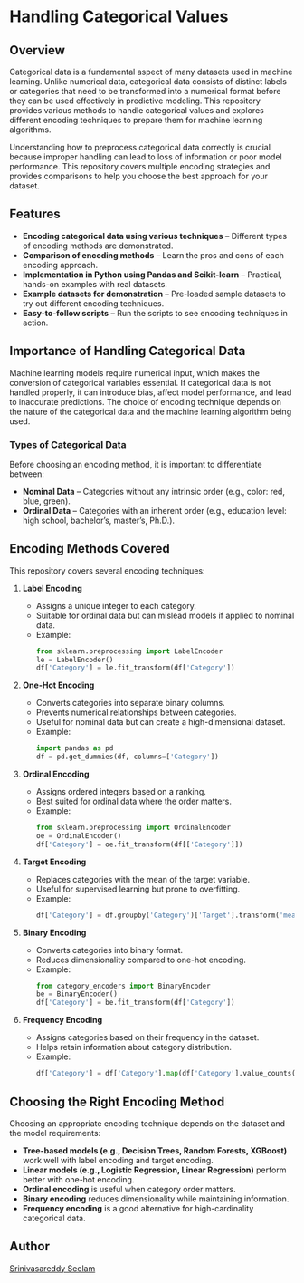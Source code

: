 # Handling Categorical Values

## Overview
Categorical data is a fundamental aspect of many datasets used in machine learning. Unlike numerical data, categorical data consists of distinct labels or categories that need to be transformed into a numerical format before they can be used effectively in predictive modeling. This repository provides various methods to handle categorical values and explores different encoding techniques to prepare them for machine learning algorithms.

Understanding how to preprocess categorical data correctly is crucial because improper handling can lead to loss of information or poor model performance. This repository covers multiple encoding strategies and provides comparisons to help you choose the best approach for your dataset.

## Features
- **Encoding categorical data using various techniques** – Different types of encoding methods are demonstrated.
- **Comparison of encoding methods** – Learn the pros and cons of each encoding approach.
- **Implementation in Python using Pandas and Scikit-learn** – Practical, hands-on examples with real datasets.
- **Example datasets for demonstration** – Pre-loaded sample datasets to try out different encoding techniques.
- **Easy-to-follow scripts** – Run the scripts to see encoding techniques in action.

## Importance of Handling Categorical Data
Machine learning models require numerical input, which makes the conversion of categorical variables essential. If categorical data is not handled properly, it can introduce bias, affect model performance, and lead to inaccurate predictions. The choice of encoding technique depends on the nature of the categorical data and the machine learning algorithm being used.

### Types of Categorical Data
Before choosing an encoding method, it is important to differentiate between:
- **Nominal Data** – Categories without any intrinsic order (e.g., color: red, blue, green).
- **Ordinal Data** – Categories with an inherent order (e.g., education level: high school, bachelor’s, master’s, Ph.D.).

## Encoding Methods Covered
This repository covers several encoding techniques:

1. **Label Encoding**
   - Assigns a unique integer to each category.
   - Suitable for ordinal data but can mislead models if applied to nominal data.
   - Example:
     ```python
     from sklearn.preprocessing import LabelEncoder
     le = LabelEncoder()
     df['Category'] = le.fit_transform(df['Category'])
     ```

2. **One-Hot Encoding**
   - Converts categories into separate binary columns.
   - Prevents numerical relationships between categories.
   - Useful for nominal data but can create a high-dimensional dataset.
   - Example:
     ```python
     import pandas as pd
     df = pd.get_dummies(df, columns=['Category'])
     ```

3. **Ordinal Encoding**
   - Assigns ordered integers based on a ranking.
   - Best suited for ordinal data where the order matters.
   - Example:
     ```python
     from sklearn.preprocessing import OrdinalEncoder
     oe = OrdinalEncoder()
     df['Category'] = oe.fit_transform(df[['Category']])
     ```

4. **Target Encoding**
   - Replaces categories with the mean of the target variable.
   - Useful for supervised learning but prone to overfitting.
   - Example:
     ```python
     df['Category'] = df.groupby('Category')['Target'].transform('mean')
     ```

5. **Binary Encoding**
   - Converts categories into binary format.
   - Reduces dimensionality compared to one-hot encoding.
   - Example:
     ```python
     from category_encoders import BinaryEncoder
     be = BinaryEncoder()
     df['Category'] = be.fit_transform(df['Category'])
     ```

6. **Frequency Encoding**
   - Assigns categories based on their frequency in the dataset.
   - Helps retain information about category distribution.
   - Example:
     ```python
     df['Category'] = df['Category'].map(df['Category'].value_counts())
     ```

## Choosing the Right Encoding Method
Choosing an appropriate encoding technique depends on the dataset and the model requirements:
- **Tree-based models (e.g., Decision Trees, Random Forests, XGBoost)** work well with label encoding and target encoding.
- **Linear models (e.g., Logistic Regression, Linear Regression)** perform better with one-hot encoding.
- **Ordinal encoding** is useful when category order matters.
- **Binary encoding** reduces dimensionality while maintaining information.
- **Frequency encoding** is a good alternative for high-cardinality categorical data.


## Author
[Srinivasareddy Seelam](https://github.com/Srinivasareddyseelam)


